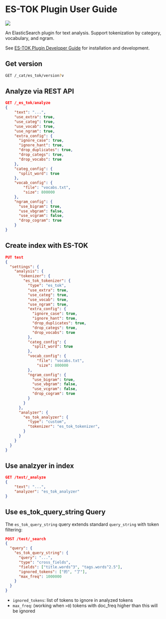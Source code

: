 # ES-TOK Plugin User Guide

![](https://img.shields.io/badge/es__tok-0.8.0-blue)

An ElasticSearch plugin for text analysis. Support tokenization by category, vocabulary, and ngram.

See [ES-TOK Plugin Developer Guide](DEVELOP.md) for installation and development.

## Get version

```sh
GET /_cat/es_tok/version?v
```

## Analyze via REST API

```json
GET /_es_tok/analyze
{
    "text": "...",
    "use_extra": true,
    "use_categ": true,
    "use_vocab": true,
    "use_ngram": true,
    "extra_config": {
      "ignore_case": true,
      "ignore_hant": true,
      "drop_duplicates": true,
      "drop_categs": true,
      "drop_vocabs": true
    },
    "categ_config": {
      "split_word": true
    },
    "vocab_config": {
        "file": "vocabs.txt",
        "size": 800000
    },
    "ngram_config": {
      "use_bigram": true,
      "use_vbgram": false,
      "use_vcgram": false,
      "drop_cogram": true
    }
}
```

## Create index with ES-TOK

```json
PUT test
{
  "settings": {
    "analysis": {
      "tokenizer": {
        "es_tok_tokenizer": {
          "type": "es_tok",
          "use_extra": true,
          "use_categ": true,
          "use_vocab": true,
          "use_ngram": true,
          "extra_config": {
            "ignore_case": true,
            "ignore_hant": true,
            "drop_duplicates": true,
            "drop_categs": true,
            "drop_vocabs": true
          },
          "categ_config": {
            "split_word": true
          },
          "vocab_config": {
              "file": "vocabs.txt",
              "size": 800000
          },
          "ngram_config": {
            "use_bigram": true,
            "use_vbgram": false,
            "use_vcgram": false,
            "drop_cogram": true
          }
        }
      },
      "analyzer": {
        "es_tok_analyzer": {
          "type": "custom",
          "tokenizer": "es_tok_tokenizer",
        }
      }
    }
  }
}
```

## Use analzyer in index

```json
GET /test/_analyze
{
    "text": "...",
    "analyzer": "es_tok_analyzer"
}
```

## Use es_tok_query_string Query

The `es_tok_query_string` query extends standard `query_string` with token filtering:

```json
POST /test/_search
{
  "query": {
    "es_tok_query_string": {
      "query": "...",
      "type": "cross_fields",
      "fields": ["title.words^3", "tags.words^2.5"],
      "ignored_tokens": ["的", "了"],
      "max_freq": 1000000
    }
  }
}
```

- `ignored_tokens`: list of tokens to ignore in analyzed tokens
- `max_freq`: (working when `>0`) tokens with doc_freq higher than this will be ignored